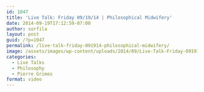 ```yaml
---
id: 1047
title: 'Live Talk: Friday 09/19/14 | Philosophical Midwifery'
date: 2014-09-19T17:12:59-07:00
author: sorfila
layout: post
guid: /?p=1047
permalink: /live-talk-friday-091914-philosophical-midwifery/
image: /assets/images/wp-content/uploads/2014/09/Live-Talk-Friday-091914-Philisophical-Midwifery-©.jpg
categories:
  - Live Talks
  - Philosophy
  - Pierre Grimes
format: video
---
```

